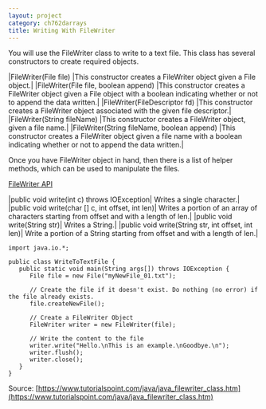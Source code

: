 ```yaml
---
layout: project
category: ch762darrays
title: Writing With FileWriter
---
```

You will use the FileWriter class to write to a text file. This class has several constructors to create required objects.

|FileWriter(File file) |This constructor creates a FileWriter object given a File object.|
|FileWriter(File file, boolean append) |This constructor creates a FileWriter object given a File object with a boolean indicating whether or not to append the data written.|
|FileWriter(FileDescriptor fd) |This constructor creates a FileWriter object associated with the given file descriptor.|
|FileWriter(String fileName) |This constructor creates a FileWriter object, given a file name.|
|FileWriter(String fileName, boolean append) |This constructor creates a FileWriter object given a file name with a boolean indicating whether or not to append the data written.|

Once you have FileWriter object in hand, then there is a list of helper methods, which can be used to manipulate the files.

[FileWriter API](https://docs.oracle.com/javase/7/docs/api/java/io/FileWriter.html)

|public void write(int c) throws IOException| Writes a single character.|
|public void write(char [] c, int offset, int len)| Writes a portion of an array of characters starting from offset and with a length of len.|
|public void write(String str)| Writes a String.|
|public void write(String str, int offset, int len)| Write a portion of a String starting from offset and with a length of len.|
```
import java.io.*;

public class WriteToTextFile {
   public static void main(String args[]) throws IOException {
      File file = new File("myNewFile_01.txt");

      // Create the file if it doesn't exist. Do nothing (no error) if the file already exists.
      file.createNewFile();

      // Create a FileWriter Object
      FileWriter writer = new FileWriter(file);

      // Write the content to the file
      writer.write("Hello.\nThis is an example.\nGoodbye.\n");
      writer.flush();
      writer.close();
   }
}
```
Source: [https://www.tutorialspoint.com/java/java_filewriter_class.htm](https://www.tutorialspoint.com/java/java_filewriter_class.htm)
